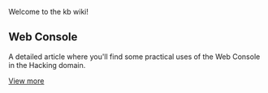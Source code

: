 Welcome to the kb wiki!

## Web Console

A detailed article where you'll find some practical uses of the Web Console in the Hacking domain.

[View more](Web-Console)
